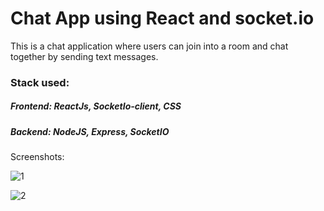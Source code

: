 # Chat App using React and socket.io
This is a chat application where users can join into a room and chat together by sending text messages.

### Stack used:
##### Frontend: ReactJs, SocketIo-client, CSS
##### Backend: NodeJS, Express, SocketIO

Screenshots:

![1](https://user-images.githubusercontent.com/48796555/214525069-4ba8a4b5-4aa5-455f-bbcd-a9150c31e3a6.PNG)

![2](https://user-images.githubusercontent.com/48796555/214525121-c9761c5b-1872-435f-a95e-fa482e651651.PNG)
